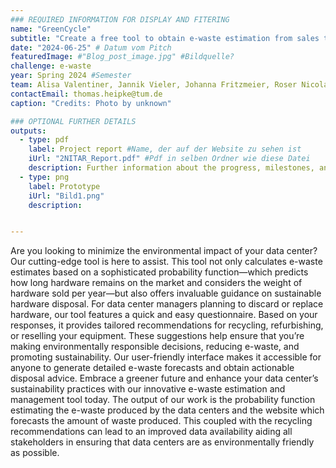 ```yaml
---
### REQUIRED INFORMATION FOR DISPLAY AND FITERING
name: "GreenCycle"
subtitle: "Create a free tool to obtain e-waste estimation from sales that gives recommendation on data center sustainability."
date: "2024-06-25" # Datum vom Pitch
featuredImage: #"Blog_post_image.jpg" #Bildquelle?
challenge: e-waste
year: Spring 2024 #Semester
team: Alisa Valentiner, Jannik Vieler, Johanna Fritzmeier, Roser Nicolau Cerisuelo, Thomas Heipke, Niklas Evmenenko
contactEmail: thomas.heipke@tum.de
caption: "Credits: Photo by unknown"

### OPTIONAL FURTHER DETAILS
outputs:
  - type: pdf
    label: Project report #Name, der auf der Website zu sehen ist
    iUrl: "2NITAR_Report.pdf" #Pdf in selben Ordner wie diese Datei
    description: Further information about the progress, milestones, and roadblocks.
  - type: png
    label: Prototype
    iUrl: "Bild1.png"
    description:


---
```


Are you looking to minimize the environmental impact of your data center? Our cutting-edge tool is here to assist. This tool not only calculates e-waste estimates based on a sophisticated probability function—which predicts how long hardware remains on the market and considers the weight of hardware sold per year—but also offers invaluable guidance on sustainable hardware disposal.
For data center managers planning to discard or replace hardware, our tool features a quick and easy questionnaire. Based on your responses, it provides tailored recommendations for recycling, refurbishing, or reselling your equipment. These suggestions help ensure that you’re making environmentally responsible decisions, reducing e-waste, and promoting sustainability.
Our user-friendly interface makes it accessible for anyone to generate detailed e-waste forecasts and obtain actionable disposal advice. Embrace a greener future and enhance your data center’s sustainability practices with our innovative e-waste estimation and management tool today.
The output of our work is the probability function estimating the e-waste produced by the data centers and the website which forecasts the amount of waste produced. This coupled with the recycling recommendations can lead to an improved data availability aiding all stakeholders in ensuring that data centers are as environmentally friendly as possible.

